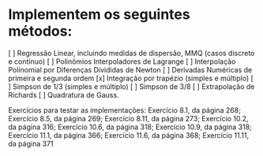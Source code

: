 # Implementem os seguintes métodos:

[ ] Regressão Linear, incluindo medidas de dispersão, MMQ (casos discreto e contínuo)
[ ] Polinômios Interpoladores de Lagrange
[ ] Interpolação Polinomial por Diferenças Divididas de Newton
[ ] Derivadas Numéricas de primeira e segunda ordem
[x] Integração por trapézio (simples e múltiplo)
[ ] Simpson de 1/3 (simples e múltiplo)
[ ] Simpson de 3/8
[ ] Extrapolação de Richards
[ ] Quadratura de Gauss.

Exercícios para testar as implementações:
Exercício 8.1, da página 268; Exercício 8.5, da página 269; Exercício 8.11, da página 273;
Exercício 10.2, da página 316; Exercício 10.6, da página 318; Exercício 10.9, da página 318;
Exercício 11.1, da página 366; Exercício 11.6, da página 368; Exercício 11.11, da página 371